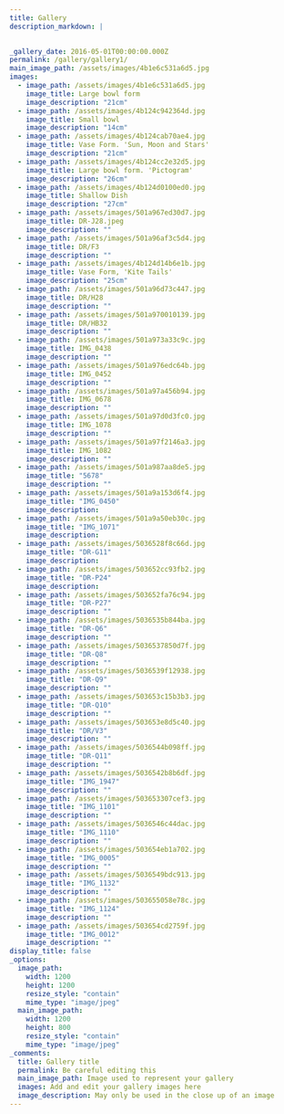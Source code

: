 ```yaml
---
title: Gallery
description_markdown: |
    

_gallery_date: 2016-05-01T00:00:00.000Z
permalink: /gallery/gallery1/
main_image_path: /assets/images/4b1e6c531a6d5.jpg
images:
  - image_path: /assets/images/4b1e6c531a6d5.jpg
    image_title: Large bowl form
    image_description: "21cm"
  - image_path: /assets/images/4b124c942364d.jpg
    image_title: Small bowl
    image_description: "14cm"
  - image_path: /assets/images/4b124cab70ae4.jpg
    image_title: Vase Form. 'Sun, Moon and Stars'
    image_description: "21cm"
  - image_path: /assets/images/4b124cc2e32d5.jpg
    image_title: Large bowl form. 'Pictogram'
    image_description: "26cm"
  - image_path: /assets/images/4b124d0100ed0.jpg
    image_title: Shallow Dish
    image_description: "27cm"
  - image_path: /assets/images/501a967ed30d7.jpg
    image_title: DR-J28.jpeg
    image_description: ""
  - image_path: /assets/images/501a96af3c5d4.jpg
    image_title: DR/F3
    image_description: ""
  - image_path: /assets/images/4b124d14b6e1b.jpg
    image_title: Vase Form, 'Kite Tails'
    image_description: "25cm"
  - image_path: /assets/images/501a96d73c447.jpg
    image_title: DR/H28
    image_description: ""
  - image_path: /assets/images/501a970010139.jpg
    image_title: DR/HB32
    image_description: ""
  - image_path: /assets/images/501a973a33c9c.jpg
    image_title: IMG_0438
    image_description: ""
  - image_path: /assets/images/501a976edc64b.jpg
    image_title: IMG_0452
    image_description: ""
  - image_path: /assets/images/501a97a456b94.jpg
    image_title: IMG_0678
    image_description: ""
  - image_path: /assets/images/501a97d0d3fc0.jpg
    image_title: IMG_1078
    image_description: ""
  - image_path: /assets/images/501a97f2146a3.jpg
    image_title: IMG_1082
    image_description: ""
  - image_path: /assets/images/501a987aa8de5.jpg
    image_title: "5678"
    image_description: ""
  - image_path: /assets/images/501a9a153d6f4.jpg
    image_title: "IMG_0450"
    image_description: 
  - image_path: /assets/images/501a9a50eb30c.jpg
    image_title: "IMG_1071"
    image_description: 
  - image_path: /assets/images/5036528f8c66d.jpg
    image_title: "DR-G11"
    image_description: 
  - image_path: /assets/images/503652cc93fb2.jpg
    image_title: "DR-P24"
    image_description: 
  - image_path: /assets/images/503652fa76c94.jpg
    image_title: "DR-P27"
    image_description: ""
  - image_path: /assets/images/5036535b844ba.jpg
    image_title: "DR-Q6"
    image_description: ""
  - image_path: /assets/images/5036537850d7f.jpg
    image_title: "DR-Q8"
    image_description: ""
  - image_path: /assets/images/5036539f12938.jpg
    image_title: "DR-Q9"
    image_description: ""
  - image_path: /assets/images/503653c15b3b3.jpg
    image_title: "DR-Q10"
    image_description: ""
  - image_path: /assets/images/503653e8d5c40.jpg
    image_title: "DR/V3"
    image_description: ""
  - image_path: /assets/images/5036544b098ff.jpg
    image_title: "DR-Q11"
    image_description: ""
  - image_path: /assets/images/5036542b8b6df.jpg
    image_title: "IMG_1947"
    image_description: ""
  - image_path: /assets/images/503653307cef3.jpg
    image_title: "IMG_1101"
    image_description: ""
  - image_path: /assets/images/5036546c44dac.jpg
    image_title: "IMG_1110"
    image_description: ""
  - image_path: /assets/images/503654eb1a702.jpg
    image_title: "IMG_0005"
    image_description: ""
  - image_path: /assets/images/5036549bdc913.jpg
    image_title: "IMG_1132"
    image_description: ""
  - image_path: /assets/images/503655058e78c.jpg
    image_title: "IMG_1124"
    image_description: ""
  - image_path: /assets/images/503654cd2759f.jpg
    image_title: "IMG_0012"
    image_description: ""
display_title: false
_options:
  image_path:
    width: 1200
    height: 1200
    resize_style: "contain"
    mime_type: "image/jpeg"
  main_image_path:
    width: 1200
    height: 800
    resize_style: "contain"
    mime_type: "image/jpeg"
_comments:
  title: Gallery title
  permalink: Be careful editing this
  main_image_path: Image used to represent your gallery
  images: Add and edit your gallery images here
  image_description: May only be used in the close up of an image
---
```

